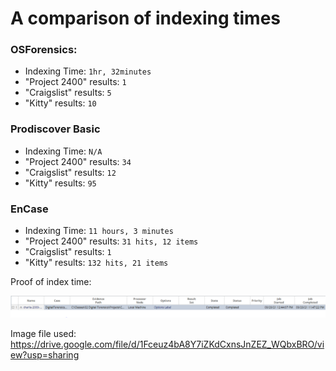 # A comparison of indexing times

### OSForensics:

* Indexing Time: `1hr, 32minutes`
* "Project 2400" results: `1`
* "Craigslist" results: `5`
* "Kitty" results: `10`

### Prodiscover Basic

* Indexing Time: `N/A`
* "Project 2400" results: `34`
* "Craigslist" results: `12`
* "Kitty" results: `95`

### EnCase

* Indexing Time: `11 hours, 3 minutes`
* "Project 2400" results: `31 hits, 12 items`
* "Craigslist" results: `1`
* "Kitty" results: `132 hits, 21 items`

Proof of index time:

<img src = ENCIndexTime.PNG>



Image file used: https://drive.google.com/file/d/1Fceuz4bA8Y7iZKdCxnsJnZEZ_WQbxBRO/view?usp=sharing

